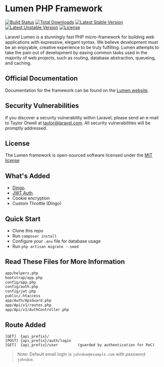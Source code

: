 # Lumen PHP Framework

[![Build Status](https://travis-ci.org/laravel/lumen-framework.svg)](https://travis-ci.org/laravel/lumen-framework)
[![Total Downloads](https://poser.pugx.org/laravel/lumen-framework/d/total.svg)](https://packagist.org/packages/laravel/lumen-framework)
[![Latest Stable Version](https://poser.pugx.org/laravel/lumen-framework/v/stable.svg)](https://packagist.org/packages/laravel/lumen-framework)
[![Latest Unstable Version](https://poser.pugx.org/laravel/lumen-framework/v/unstable.svg)](https://packagist.org/packages/laravel/lumen-framework)
[![License](https://poser.pugx.org/laravel/lumen-framework/license.svg)](https://packagist.org/packages/laravel/lumen-framework)

Laravel Lumen is a stunningly fast PHP micro-framework for building web applications with expressive, elegant syntax. We believe development must be an enjoyable, creative experience to be truly fulfilling. Lumen attempts to take the pain out of development by easing common tasks used in the majority of web projects, such as routing, database abstraction, queueing, and caching.

## Official Documentation

Documentation for the framework can be found on the [Lumen website](http://lumen.laravel.com/docs).

## Security Vulnerabilities

If you discover a security vulnerability within Laravel, please send an e-mail to Taylor Otwell at taylor@laravel.com. All security vulnerabilities will be promptly addressed.

## License

The Lumen framework is open-sourced software licensed under the [MIT license](http://opensource.org/licenses/MIT)

## What's Added
- [Dingo](https://github.com/dingo/api).
- [JWT Auth](https://github.com/tymondesigns/jwt-auth).
- Cookie encryption
- Custom Throttle (Dingo)

## Quick Start

- Clone this repo
- Run `composer install`
- Configure your `.env` file for database usage
- Run `php artisan migrate --seed`

## Read These Files for More Information

```sh
app/helpers.php
bootstrap/app.php
config/app.php
config/auth.php
config/jwt.php
public/.htaccess
app/Auth/ApiGuard.php
app/Api/v1/routes.php
app/Api/v1/AuthController.php
```

## Route Added

    [GET]  {api_prefix}/
    [POST] {api_prefix}/auth/login
    [GET]  {api_prefix}/user         (guarded by authentication for PoC)

> Note: Default email login is `johndoe@example.com` with password `johndoe`.
